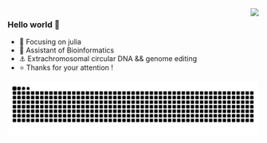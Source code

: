 <img align="right" src="https://github-readme-stats.vercel.app/api?username=panxiaoguang&show_icons=true&icon_color=CE1D2D&text_color=718096&bg_color=ffffff&hide_title=true" />

### Hello world 👋

- :orange_book: Focusing on julia
- :hammer: Assistant of Bioinformatics
- :anchor: Extrachromosomal circular DNA && genome editing
- :star: Thanks for your attention !

<img align="right" src=https://raw.githubusercontent.com/panxiaoguang/panxiaoguang/output/github-contribution-grid-snake.svg />
